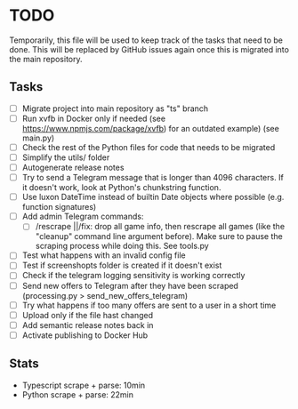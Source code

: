 # TODO

Temporarily, this file will be used to keep track of the tasks that need to be done.
This will be replaced by GitHub issues again once this is migrated into the main repository.

## Tasks

- [ ] Migrate project into main repository as "ts" branch
- [ ] Run xvfb in Docker only if needed (see <https://www.npmjs.com/package/xvfb>) for an outdated example) (see main.py)
- [ ] Check the rest of the Python files for code that needs to be migrated
- [ ] Simplify the utils/ folder
- [ ] Autogenerate release notes
- [ ] Try to send a Telegram message that is longer than 4096 characters. If it doesn't work, look at Python's chunkstring function.
- [ ] Use luxon DateTime instead of builtin Date objects where possible (e.g. function signatures)
- [ ] Add admin Telegram commands:
  - [ ] /rescrape ||/fix: drop all game info, then rescrape all games (like the "cleanup" command line argument before). Make sure to pause the scraping process while doing this. See tools.py
- [ ] Test what happens with an invalid config file
- [ ] Test if screenshopts folder is created if it doesn't exist
- [ ] Check if the telegram logging sensitivity is working correctly
- [ ] Send new offers to Telegram after they have been scraped (processing.py > send_new_offers_telegram)
- [ ] Try what happens if too many offers are sent to a user in a short time
- [ ] Upload only if the file hast changed
- [ ] Add semantic release notes back in
- [ ] Activate publishing to Docker Hub

## Stats

- Typescript scrape + parse: 10min
- Python scrape + parse: 22min

